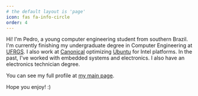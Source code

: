 ```yaml
---
# the default layout is 'page'
icon: fas fa-info-circle
order: 4
---
```


Hi! I'm Pedro, a young computer engineering student from southern Brazil. I'm currently finishing my undergraduate degree in Computer Engineering at [UFRGS](https://ufrgs.br). I also work at [Canonical](https://canonical.com) optimizing [Ubuntu](https://ubuntu.com) for Intel platforms.
In the past, I've worked with embedded systems and electronics. I also have an electronics technician degree.

You can see my full profile at [my main page](https://kopper.dev).

Hope you enjoy! :)
